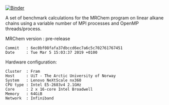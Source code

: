 [![Binder](https://mybinder.org/badge_logo.svg)](https://mybinder.org/v2/gh/MRChemSoft/mrchem-benchmark/fram/mar-2019)

A set of benchmark calculations for the MRChem program
on linear alkane chains using a variable number of
MPI processes and OpenMP threads/process.

MRChem version : pre-release

```
Commit   : 6ec0bf08fafa37dbccd6ec7a6c5c702761767451
Date     : Tue Mar 5 15:03:37 2019 +0100
```


Hardware configuration:

```
Cluster  : Fram
Host     : UiT - The Arctic University of Norway
System   : Lenovo NeXtScale nx360
CPU type : Intel E5-2683v4 2.1GHz
Core     : 2 x 16-core Intel Broadwell
Memory   : 64GiB
Network  : Infiniband
```
